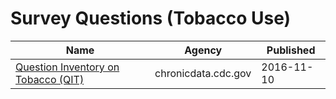 # Survey Questions (Tobacco Use)

Name | Agency | Published
---- | ---- | ---------
[Question Inventory on Tobacco (QIT)](../socrata/vdgb-f9s3.md) | chronicdata.cdc.gov | 2016-11-10

